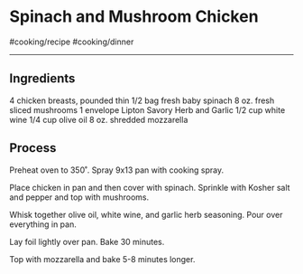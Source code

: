 # Spinach and Mushroom Chicken
#cooking/recipe #cooking/dinner
- - - -

## Ingredients
4 chicken breasts, pounded thin
1/2 bag fresh baby spinach
8 oz. fresh sliced mushrooms
1 envelope Lipton Savory Herb and Garlic
1/2 cup white wine
1/4 cup olive oil
8 oz. shredded mozzarella

## Process
Preheat oven to 350˚. Spray 9x13 pan with cooking spray.

Place chicken in pan and then cover with spinach. Sprinkle with Kosher salt and pepper and top with mushrooms.

Whisk together olive oil, white wine, and garlic herb seasoning. Pour over everything in pan.

Lay foil lightly over pan. Bake 30 minutes.

Top with mozzarella and bake 5-8 minutes longer.